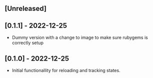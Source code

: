 ## [Unreleased]

## [0.1.1] - 2022-12-25

- Dummy version with a change to image to make sure rubygems is correctly setup

## [0.1.0] - 2022-12-25

- Initial functionallity for reloading and tracking states. 
